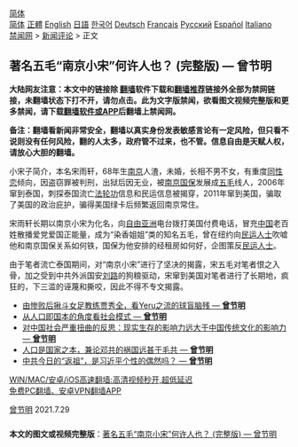  <!-- 面包屑导航 --> <div class="breadcrumb"><!-- GTranslate: https://gtranslate.io/ -->  <div class="switcher notranslate">  <div class="selected">  <a href="#" onclick="return false;"> 简体</a>  </div>  <div class="option">  <a href="https://www.bannedbook.org" onclick="doGTranslate('zh-CN|zh-CN');jQuery('div.switcher div.selected a').html(jQuery(this).html());return false;" title="简体中文" class="nturl selected"> 简体</a>  <a href="https://www.bannedbook.org/zh-tw/" onclick="doGTranslate('zh-CN|zh-TW');jQuery('div.switcher div.selected a').html(jQuery(this).html());return false;" title="繁體中文" class="nturl"> 正體</a>  <a href="https://www.bannedbook.org/en/" onclick="doGTranslate('zh-CN|en');jQuery('div.switcher div.selected a').html(jQuery(this).html());return false;" title="English" class="nturl"> English</a>  <a href="https://www.bannedbook.org/ja/" onclick="doGTranslate('zh-CN|ja');jQuery('div.switcher div.selected a').html(jQuery(this).html());return false;" title="日本語" class="nturl"> 日語</a>  <a href="https://www.bannedbook.org/ko/" onclick="doGTranslate('zh-CN|ko');jQuery('div.switcher div.selected a').html(jQuery(this).html());return false;" title="한국어" class="nturl"> 한국어</a>  <a href="https://www.bannedbook.org/de/" onclick="doGTranslate('zh-CN|de');jQuery('div.switcher div.selected a').html(jQuery(this).html());return false;" title="Deutsch" class="nturl"> Deutsch</a>  <a href="https://www.bannedbook.org/fr/" onclick="doGTranslate('zh-CN|fr');jQuery('div.switcher div.selected a').html(jQuery(this).html());return false;" title="Français" class="nturl"> Français</a>  <a href="https://www.bannedbook.org/ru/" onclick="doGTranslate('zh-CN|ru');jQuery('div.switcher div.selected a').html(jQuery(this).html());return false;" title="Русский" class="nturl"> Русский</a>  <a href="https://www.bannedbook.org/es/" onclick="doGTranslate('zh-CN|es');jQuery('div.switcher div.selected a').html(jQuery(this).html());return false;" title="Español" class="nturl"> Español</a>  <a href="https://www.bannedbook.org/it/" onclick="doGTranslate('zh-CN|it');jQuery('div.switcher div.selected a').html(jQuery(this).html());return false;" title="Italiano" class="nturl"> Italiano</a>  </div>  </div>      <div class='breadcrumb-sub'><!-- Breadcrumb NavXT 6.3.0 --> <a href="https://www.bannedbook.org/" class="home">禁闻网</a> &gt; <a href="https://www.bannedbook.org/bnews/comments/" class="category">新闻评论</a> &gt; 正文</div></div><h2>著名五毛“南京小宋”何许人也？ (完整版) — 曾节明</h2> <p class="notice"><b>大陆网友注意：本文中的链接除 <a href="https://github.com/bannedbook/fanqiang" >翻墙</a>软件下载和<a href="https://github.com/killgcd/justmysocks/blob/master/README.md">翻墙推荐</a>链接外全部为禁网链接，未翻墙状态下打不开，请勿点击。此为文字版禁闻，欲看图文视频完整版和更多禁闻，请下载<a href="https://github.com/bannedbook/fanqiang">翻墙软件或APP</a>后翻墙上禁闻网。</p><p>备注：翻墙看新闻非常安全，翻墙以真实身份发表敏感言论有一定风险，但只看不说则没有任何风险，翻的人太多，政府管不过来，也不管。信息自由是天赋人权，请放心大胆的翻墙。</b></p>  <div class="entry"> <p><b></b></p> <p>小宋子简介，本名宋雨轩，68年生<a href="https://www.bannedbook.org/bnews/tag/%e5%8d%97%e4%ba%ac/" class="st_tag internal_tag" rel="tag" title="标签 南京 下的日志">南京</a>人渣，未婚，长相不男不女，有重度<span class='wp_keywordlink'><a href="https://www.bannedbook.org/forum57/topic6302.html" title="我所知道的地球历史与奥秘篇（十）：同性恋与吸毒" target="_blank">同性恋</a></span>倾向，因盗窃罪被判刑，出狱后因无业，被<a href="https://www.bannedbook.org/bnews/tag/%e5%8d%97%e4%ba%ac%e5%9b%bd%e4%bf%9d/" class="st_tag internal_tag" rel="tag" title="标签 南京国保 下的日志">南京国保</a>发展成<a href="https://www.bannedbook.org/bnews/tag/%e4%ba%94%e6%af%9b/" class="st_tag internal_tag" rel="tag" title="标签 五毛 下的日志">五毛</a>线人，2006年窜到泰国，刺探泰国流亡<a href="https://www.bannedbook.org/bnews/tag/%e6%b3%95%e8%bd%ae%e5%8a%9f/" class="st_tag internal_tag" rel="tag" title="标签 法轮功 下的日志">法轮功</a>信息和民运信息被揭穿，2011年窜到美国，骗取了美国的政治庇护，骗得美国绿卡后频繁返回南京常住。</p>  <p>宋雨轩长期以南京小宋为化名，向<a href="https://www.bannedbook.org/bnews/tag/%e8%87%aa%e7%94%b1%e4%ba%9a%e6%b4%b2/" class="st_tag internal_tag" rel="tag" title="标签 自由亚洲 下的日志">自由亚洲</a>电台拨打美国付费电话，冒充<span class='wp_keywordlink_affiliate'><a href="https://www.bannedbook.org/" title="中国" target="_blank">中国</a></span>老百姓散播爱党爱国正能量，成为“染香姐姐”类的知名五毛，曾在纽约向<span class='wp_keywordlink'><a href="https://www.bannedbook.org/forum9/" title="民运人士看法轮功" target="_blank">民运人士</a></span>吹嘘他和南京国保关系如何铁，国保为他安排的经租房如何好，企图策反<a href="https://www.bannedbook.org/bnews/tag/%e6%b0%91%e8%bf%90%e4%ba%ba%e5%a3%ab/" class="st_tag internal_tag" rel="tag" title="标签 民运人士 下的日志">民运人士</a>。</p> <p>由于笔者流亡泰国期间，对“南京小宋”进行了坚决的揭露，宋五毛对笔者恨之入骨，加之受到中共外派国安<a href="https://www.bannedbook.org/bnews/tag/%e5%88%98%e8%b7%af/" class="st_tag internal_tag" rel="tag" title="标签 刘路 下的日志">刘路</a>的狗粮驱动，宋窜到美国对笔者进行了长期地，疯狂的，下三滥的诬蔑和撕咬，因此不得不专文揭露。</p>  <ul class='op-related-articles' title='相关阅读'> <li><a href='https://www.bannedbook.org/bnews/comments/20210728/1595764.html' target='_blank'>由惨败后揪斗女足教练贾秀全，看Yeru之流的球盲脑残 — <b>曾节明</b></a></li> <li><a href='https://www.bannedbook.org/bnews/comments/20210727/1594931.html' target='_blank'>从人口即国本的角度看社会模式 — <b>曾节明</b></a></li> <li><a href='https://www.bannedbook.org/bnews/comments/20210726/1594434.html' target='_blank'>对中国社会严重扭曲的反思：现实生存的影响力远大于中国传统文化的影响力 — <b>曾节明</b></a></li> <li><a href='https://www.bannedbook.org/bnews/comments/20210726/1594303.html' target='_blank'>人口是国家之本，兼论邓共的祸国远甚于毛共 — <b>曾节明</b></a></li> <li><a href='https://www.bannedbook.org/bnews/comments/20210725/1593801.html' target='_blank'>中共今日的“返祖”，是习近平个性的偶然吗？ — <b>曾节明</b></a></li> </ul> <p class="texttj"> <a href="https://github.com/bannedbook/fanqiang/wiki/V2ray%E6%9C%BA%E5%9C%BA" target="_blank">WIN/MAC/安卓/iOS高速翻墙:高清视频秒开,超低延迟</a><br/> <a href="https://github.com/bannedbook/fanqiang/wiki/%E7%A6%81%E9%97%BB%E7%BD%91%E5%AE%89%E5%8D%93%E7%BF%BB%E5%A2%99%E6%96%B0%E9%97%BBAPP" target="_blank">免费PC翻墙、安卓VPN翻墙APP</a></p><p><a href="https://www.bannedbook.org/bnews/tag/%e6%9b%be%e8%8a%82%e6%98%8e/" class="st_tag internal_tag" rel="tag" title="标签 曾节明 下的日志">曾节明</a> 2021.7.29</p> <a name='sharetosocial'></a>  <div style="margin-bottom:5px;padding-bottom:5px;clear:both"> <div id="archive-pix-1" class="banner-ads"> <!-- AuctionX Display platform tag START --> <div id="26318x728x90x621x_ADSLOT2" clicktrack="%%CLICK_URL_ESC%%"></div> <!-- AuctionX Display platform tag END --> </div> <div id="archive-pix-2" class="banner-ads"> <!-- AuctionX Display platform tag START --> <div id="26315x300x250x621x_ADSLOT2" clicktrack="%%CLICK_URL_ESC%%"></div> <!-- AuctionX Display platform tag END --> </div> </div>  <div id="archive-pix-1" class="banner-ads"> <!-- AuctionX Display platform tag START --> <div id="26318x728x90x621x_ADSLOT3" clicktrack="%%CLICK_URL_ESC%%"></div> <!-- AuctionX Display platform tag END --> </div> <div><b>本文的图文或视频完整版</b>：<a href='https://www.bannedbook.org/bnews/comments/20210730/1596964.html'>著名五毛“南京小宋”何许人也？ (完整版) — 曾节明</a></div>  </div><!--END ENTRY--> 